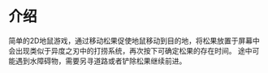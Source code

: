 # 介绍
简单的2D地鼠游戏，通过移动松果促使地鼠移动到目的地，将松果放置于屏幕中会出现类似于异度之刃中的打捞系统，再次按下可确定松果的存在时间。
途中可能遇到水障碍物，需要另寻道路或者铲除松果继续前进。
